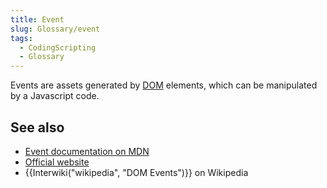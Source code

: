```yaml
---
title: Event
slug: Glossary/event
tags:
  - CodingScripting
  - Glossary
---
```

<p>Events are assets generated by <a href="/en-US/docs/Glossary/DOM">DOM</a> elements, which can be manipulated by a Javascript code.</p>

<h2 id="see_also">See also</h2>

<ul>
 <li><a href="/en-US/docs/Web/API/Event">Event documentation on MDN</a></li>
 <li><a href="https://www.w3.org/TR/DOM-Level-2-Events/events.html">Official website</a></li>
 <li>{{Interwiki("wikipedia", "DOM Events")}} on Wikipedia</li>
</ul>
